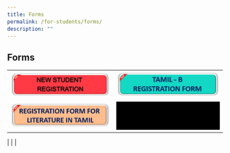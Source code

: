 ```yaml
---
title: Forms
permalink: /for-students/forms/
description: ""
---
```


## Forms

|   |   |
|---|---|
|  <a target="blank" href="https://go.gov.sg/uptlc-new-reg-2024"><img src="/images/New_Student_Registration.PNG"> </a> | <a target="blank" href="https://go.gov.sg/uptlc-reg-tlb-2024"><img src="/images/Tamil%20-%20B.png"> </a>  |
| <a target="blank" href="https://go.gov.sg/uptlc-reg-lit-2024"><img src="/images/REGISTRATION-FORM-FOR-LIT.png"> </a>|  <a target="blank" href="https://go.gov.sg/uptlc-htl-reg-2024"><img src="/images/forms2.gif"> </a> 

|   |   |
